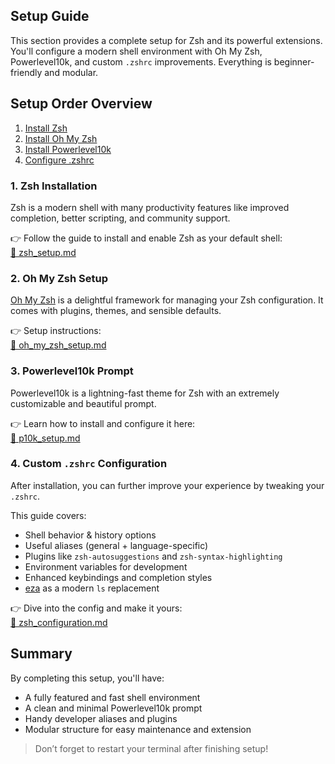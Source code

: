 ## Setup Guide

This section provides a complete setup for Zsh and its powerful extensions. You'll configure a modern shell environment with Oh My Zsh, Powerlevel10k, and custom `.zshrc` improvements. Everything is beginner-friendly and modular.

## Setup Order Overview

1. [Install Zsh](./zsh/zsh_setup.md)
2. [Install Oh My Zsh](./oh_my_zsh/oh_my_zsh_setup.md)
3. [Install Powerlevel10k](./powerlevel10k/p10k_setup.md)
4. [Configure .zshrc](./zsh/zsh_configuration.md)

### 1. Zsh Installation

Zsh is a modern shell with many productivity features like improved completion, better scripting, and community support.

👉 Follow the guide to install and enable Zsh as your default shell:  
[📄 zsh_setup.md](./zsh/zsh_setup.md)


### 2. Oh My Zsh Setup

[Oh My Zsh](https://ohmyz.sh/) is a delightful framework for managing your Zsh configuration. It comes with plugins, themes, and sensible defaults.

👉 Setup instructions:  
[📄 oh_my_zsh_setup.md](./oh_my_zsh/oh_my_zsh_setup.md)

### 3. Powerlevel10k Prompt

Powerlevel10k is a lightning-fast theme for Zsh with an extremely customizable and beautiful prompt.

👉 Learn how to install and configure it here:  
[📄 p10k_setup.md](./powerlevel10k/p10k_setup.md)

### 4. Custom `.zshrc` Configuration

After installation, you can further improve your experience by tweaking your `.zshrc`.

This guide covers:

- Shell behavior & history options  
- Useful aliases (general + language-specific)  
- Plugins like `zsh-autosuggestions` and `zsh-syntax-highlighting`  
- Environment variables for development  
- Enhanced keybindings and completion styles  
- [eza](https://github.com/eza-community/eza) as a modern `ls` replacement  

👉 Dive into the config and make it yours:  
[📄 zsh_configuration.md](./zsh/zsh_configuration.md)

## Summary

By completing this setup, you'll have:

- A fully featured and fast shell environment  
- A clean and minimal Powerlevel10k prompt  
- Handy developer aliases and plugins  
- Modular structure for easy maintenance and extension  

> Don’t forget to restart your terminal after finishing setup!
